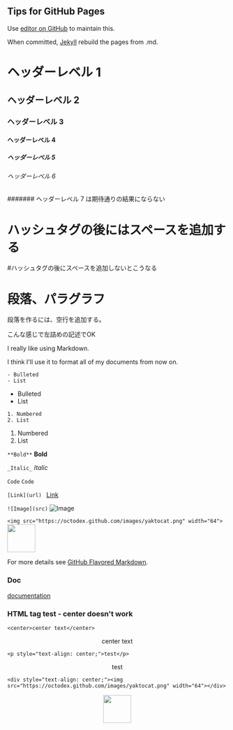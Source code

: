 ## Tips for GitHub Pages

Use [editor on GitHub](https://github.com/jamad/jamad.github.io/edit/master/index.md) to maintain this.

When committed, [Jekyll](https://jekyllrb.com/) rebuild the pages from .md.

# ヘッダーレベル 1
## ヘッダーレベル 2
### ヘッダーレベル 3
#### ヘッダーレベル 4
##### ヘッダーレベル 5
###### ヘッダーレベル 6
####### ヘッダーレベル 7 は期待通りの結果にならない

# ハッシュタグの後にはスペースを追加する
#ハッシュタグの後にスペースを追加しないとこうなる


# 段落、パラグラフ
段落を作るには、空行を追加する。

こんな感じで左詰めの記述でOK


I really like using Markdown.

I think I'll use it to format all of my documents from now on.


```
- Bulleted
- List
```
- Bulleted
- List

```
1. Numbered
2. List
```
1. Numbered
2. List

```**Bold**```
**Bold**

```_Italic_```
_Italic_

````Code````
`Code`

```[Link](url) ```
[Link](url) 

```![Image](src)```
![Image](src)

```<img src="https://octodex.github.com/images/yaktocat.png" width="64">```
<img src="https://octodex.github.com/images/yaktocat.png" width="64">

For more details see [GitHub Flavored Markdown](https://guides.github.com/features/mastering-markdown/).



### Doc
[documentation](https://help.github.com/categories/github-pages-basics/) 


### HTML tag test - center doesn't work

`<center>center text</center>`
<center>center text</center>

`<p style="text-align: center;">test</p>`
<p style="text-align: center;">test</p>


`<div style="text-align: center;"><img src="https://octodex.github.com/images/yaktocat.png" width="64"></div>`
<div style="text-align: center;"><img src="https://octodex.github.com/images/yaktocat.png" width="64"></div>
